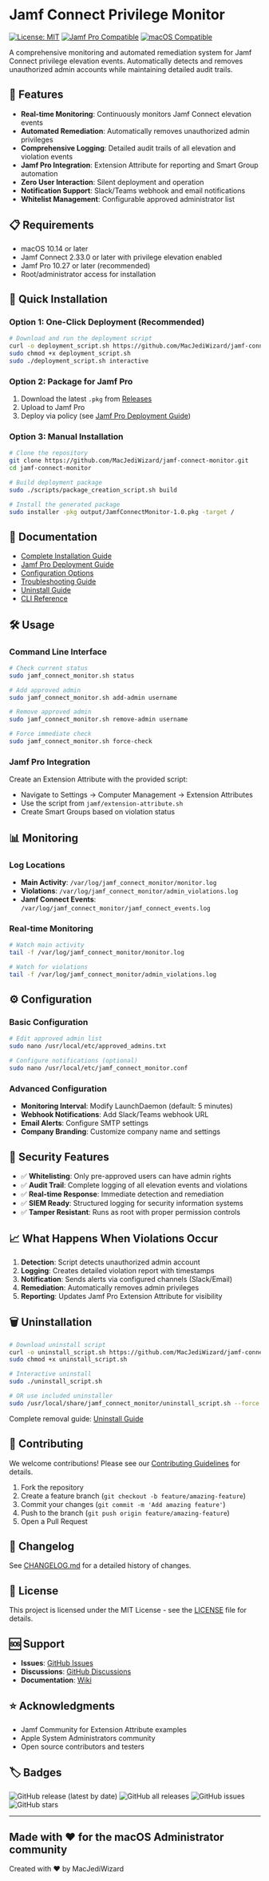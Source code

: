 # Jamf Connect Privilege Monitor

[![License: MIT](https://img.shields.io/badge/License-MIT-yellow.svg)](https://opensource.org/licenses/MIT)
[![Jamf Pro Compatible](https://img.shields.io/badge/Jamf%20Pro-10.27%2B-blue.svg)](https://jamf.com)
[![macOS Compatible](https://img.shields.io/badge/macOS-10.14%2B-blue.svg)](https://apple.com/macos)

A comprehensive monitoring and automated remediation system for Jamf Connect privilege elevation events. Automatically detects and removes unauthorized admin accounts while maintaining detailed audit trails.

## 🚀 Features

- **Real-time Monitoring**: Continuously monitors Jamf Connect elevation events
- **Automated Remediation**: Automatically removes unauthorized admin privileges
- **Comprehensive Logging**: Detailed audit trails of all elevation and violation events
- **Jamf Pro Integration**: Extension Attribute for reporting and Smart Group automation
- **Zero User Interaction**: Silent deployment and operation
- **Notification Support**: Slack/Teams webhook and email notifications
- **Whitelist Management**: Configurable approved administrator list

## 📋 Requirements

- macOS 10.14 or later
- Jamf Connect 2.33.0 or later with privilege elevation enabled
- Jamf Pro 10.27 or later (recommended)
- Root/administrator access for installation

## 🔧 Quick Installation

### Option 1: One-Click Deployment (Recommended)
```bash
# Download and run the deployment script
curl -o deployment_script.sh https://github.com/MacJediWizard/jamf-connect-monitor/releases/latest/download/deployment_script.sh
sudo chmod +x deployment_script.sh
sudo ./deployment_script.sh interactive
```

### Option 2: Package for Jamf Pro
1. Download the latest `.pkg` from [Releases](https://github.com/MacJediWizard/jamf-connect-monitor/releases)
2. Upload to Jamf Pro
3. Deploy via policy (see [Jamf Pro Deployment Guide](docs/jamf-pro-deployment.md))

### Option 3: Manual Installation
```bash
# Clone the repository
git clone https://github.com/MacJediWizard/jamf-connect-monitor.git
cd jamf-connect-monitor

# Build deployment package
sudo ./scripts/package_creation_script.sh build

# Install the generated package
sudo installer -pkg output/JamfConnectMonitor-1.0.pkg -target /
```

## 📖 Documentation

- [Complete Installation Guide](docs/installation-guide.md)
- [Jamf Pro Deployment Guide](docs/jamf-pro-deployment.md)
- [Configuration Options](docs/configuration.md)
- [Troubleshooting Guide](docs/troubleshooting.md)
- [Uninstall Guide](docs/uninstall-guide.md)
- [CLI Reference](docs/cli-reference.md)

## 🛠️ Usage

### Command Line Interface
```bash
# Check current status
sudo jamf_connect_monitor.sh status

# Add approved admin
sudo jamf_connect_monitor.sh add-admin username

# Remove approved admin
sudo jamf_connect_monitor.sh remove-admin username

# Force immediate check
sudo jamf_connect_monitor.sh force-check
```

### Jamf Pro Integration

Create an Extension Attribute with the provided script:
- Navigate to Settings → Computer Management → Extension Attributes
- Use the script from `jamf/extension-attribute.sh`
- Create Smart Groups based on violation status

## 📊 Monitoring

### Log Locations
- **Main Activity**: `/var/log/jamf_connect_monitor/monitor.log`
- **Violations**: `/var/log/jamf_connect_monitor/admin_violations.log`
- **Jamf Connect Events**: `/var/log/jamf_connect_monitor/jamf_connect_events.log`

### Real-time Monitoring
```bash
# Watch main activity
tail -f /var/log/jamf_connect_monitor/monitor.log

# Watch for violations
tail -f /var/log/jamf_connect_monitor/admin_violations.log
```

## ⚙️ Configuration

### Basic Configuration
```bash
# Edit approved admin list
sudo nano /usr/local/etc/approved_admins.txt

# Configure notifications (optional)
sudo nano /usr/local/etc/jamf_connect_monitor.conf
```

### Advanced Configuration
- **Monitoring Interval**: Modify LaunchDaemon (default: 5 minutes)
- **Webhook Notifications**: Add Slack/Teams webhook URL
- **Email Alerts**: Configure SMTP settings
- **Company Branding**: Customize company name and settings

## 🔐 Security Features

- ✅ **Whitelisting**: Only pre-approved users can have admin rights
- ✅ **Audit Trail**: Complete logging of all elevation events and violations
- ✅ **Real-time Response**: Immediate detection and remediation
- ✅ **SIEM Ready**: Structured logging for security information systems
- ✅ **Tamper Resistant**: Runs as root with proper permission controls

## 📈 What Happens When Violations Occur

1. **Detection**: Script detects unauthorized admin account
2. **Logging**: Creates detailed violation report with timestamps
3. **Notification**: Sends alerts via configured channels (Slack/Email)
4. **Remediation**: Automatically removes admin privileges
5. **Reporting**: Updates Jamf Pro Extension Attribute for visibility

## 🗑️ Uninstallation

```bash
# Download uninstall script
curl -o uninstall_script.sh https://github.com/MacJediWizard/jamf-connect-monitor/releases/latest/download/uninstall_script.sh
sudo chmod +x uninstall_script.sh

# Interactive uninstall
sudo ./uninstall_script.sh

# OR use included uninstaller
sudo /usr/local/share/jamf_connect_monitor/uninstall_script.sh --force
```

Complete removal guide: [Uninstall Guide](docs/uninstall-guide.md)

## 🤝 Contributing

We welcome contributions! Please see our [Contributing Guidelines](CONTRIBUTING.md) for details.

1. Fork the repository
2. Create a feature branch (`git checkout -b feature/amazing-feature`)
3. Commit your changes (`git commit -m 'Add amazing feature'`)
4. Push to the branch (`git push origin feature/amazing-feature`)
5. Open a Pull Request

## 📝 Changelog

See [CHANGELOG.md](CHANGELOG.md) for a detailed history of changes.

## 📄 License

This project is licensed under the MIT License - see the [LICENSE](LICENSE) file for details.

## 🆘 Support

- **Issues**: [GitHub Issues](https://github.com/MacJediWizard/jamf-connect-monitor/issues)
- **Discussions**: [GitHub Discussions](https://github.com/MacJediWizard/jamf-connect-monitor/discussions)
- **Documentation**: [Wiki](https://github.com/MacJediWizard/jamf-connect-monitor/wiki)

## ⭐ Acknowledgments

- Jamf Community for Extension Attribute examples
- Apple System Administrators community
- Open source contributors and testers

## 🏷️ Badges

![GitHub release (latest by date)](https://img.shields.io/github/v/release/MacJediWizard/jamf-connect-monitor)
![GitHub all releases](https://img.shields.io/github/downloads/MacJediWizard/jamf-connect-monitor/total)
![GitHub issues](https://img.shields.io/github/issues/MacJediWizard/jamf-connect-monitor)
![GitHub stars](https://img.shields.io/github/stars/MacJediWizard/jamf-connect-monitor?style=social)

---

**Made with ❤️ for the macOS Administrator community**
---

Created with ❤️ by MacJediWizard
